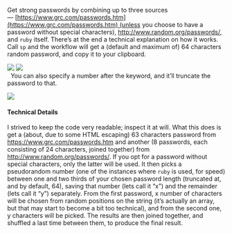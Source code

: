 Get strong passwords by combining up to three sources — [https://www.grc.com/passwords.htm](https://www.grc.com/passwords.htm) (unless you choose to have a password without special characters), http://www.random.org/passwords/, and `ruby` itself. There’s at the end a technical explanation on how it works.
 
Call `sp` and the workflow will get a (default and maximum of) 64 characters random password, and copy it to your clipboard.

![](https://i.imgur.com/FYSmmRX.png)
![](https://i.imgur.com/tzN4O8E.png)<br>
 
You can also specify a number after the keyword, and it’ll truncate the password to that.

![](https://i.imgur.com/SqOlIOn.png)

#### Technical Details
I strived to keep the code very readable; inspect it at will. What this does is get a (about, due to some HTML escaping) 63 characters password from https://www.grc.com/passwords.htm and another (8 passwords, each consisting of 24 characters, joined together) from http://www.random.org/passwords/. If you opt for a password without special characters, only the latter will be used. It then picks a pseudorandom number (one of the instances where `ruby` is used, for speed) between one and two thirds of your chosen password length (truncated at, and by default, 64), saving that number (lets call it “x”) and the remainder (lets call it “y”) separately. From the first password, x number of characters will be chosen from random positions on the string (it’s actually an array, but that may start to become a bit too technical), and from the second one, y characters will be picked. The results are then joined together, and shuffled a last time between them, to produce the final result.
